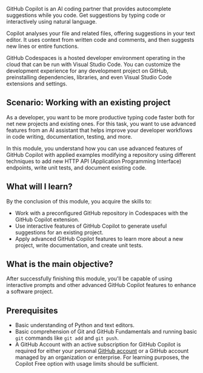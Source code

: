 
GitHub Copilot is an AI coding partner that provides autocomplete suggestions while you code. Get suggestions by typing code or interactively using natural language.

Copilot analyses your file and related files, offering suggestions in your text editor. It uses context from written code and comments, and then suggests new lines or entire functions.

GitHub Codespaces is a hosted developer environment operating in the cloud that can be run with Visual Studio Code. You can customize the development experience for any development project on GitHub, preinstalling dependencies, libraries, and even Visual Studio Code extensions and settings.

## Scenario: Working with an existing project

As a developer, you want to be more productive typing code faster both for net new projects and existing ones. For this task, you want to use advanced features from an AI assistant that helps improve your developer workflows in code writing, documentation, testing, and more.

In this module, you understand how you can use advanced features of GitHub Copilot with applied examples modifying a repository using different techniques to add new HTTP API (Application Programming Interface) endpoints, write unit tests, and document existing code.

## What will I learn?

By the conclusion of this module, you acquire the skills to:

- Work with a preconfigured GitHub repository in Codespaces with the GitHub Copilot extension.
- Use interactive features of GitHub Copilot to generate useful suggestions for an existing project.
- Apply advanced GitHub Copilot features to learn more about a new project, write documentation, and create unit tests.

## What is the main objective?

After successfully finishing this module, you'll be capable of using interactive prompts and other advanced GitHub Copilot features to enhance a software project.

## Prerequisites

- Basic understanding of Python and text editors.
- Basic comprehension of Git and GitHub Fundamentals and running basic `git` commands like `git add` and `git push`.
- A GitHub Account with an active subscription for GitHub Copilot is required for either your personal [GitHub account](https://github.com/login) or a GitHub account managed by an organization or enterprise. For learning purposes, the Copilot Free option with usage limits should be sufficient.

